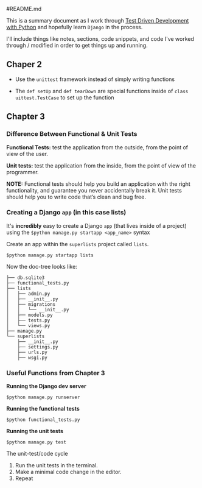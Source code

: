 #README.md

This is a summary document as I work through [Test Driven Development with Python](http://www.obeythetestinggoat.com/)
and hopefully learn `Django` in the process.

I'll include things like notes, sections, code snippets, and code I've worked through / modified in order to get things 
up and running.

## Chaper 2

- Use the `unittest` framework instead of simply writing functions

- The `def setUp` and `def tearDown` are special functions inside of 
  `class uittest.TestCase` to set up the function

## Chapter 3

### Difference Between Functional & Unit Tests

**Functional Tests:** test the application from the outside, from the point of view of the user. 

**Unit tests:** test the application from the inside, from the point of view of the programmer.

**NOTE:** Functional tests should help you build an application with the right
functionality, and guarantee you never accidentally break it. Unit tests
should help you to write code that’s clean and bug free.

### Creating a Django `app` (in this case lists)

It's **incredibly** easy to create a Django `app` (that lives inside of a project)
using the `$python manage.py startapp <app_name>` syntax

Create an app within the `superlists` project called `lists`.

	$python manage.py startapp lists

Now the doc-tree looks like:

	├── db.sqlite3
	├── functional_tests.py
	├── lists
	│   ├── admin.py
	│   ├── __init__.py
	│   ├── migrations
	│   │   └── __init__.py
	│   ├── models.py
	│   ├── tests.py
	│   └── views.py
	├── manage.py
	└── superlists
	    ├── __init__.py
	    ├── settings.py
	    ├── urls.py
	    ├── wsgi.py

### Useful Functions from Chapter 3

**Running the Django dev server**
	
	$python manage.py runserver

**Running the functional tests**
	
	$python functional_tests.py

**Running the unit tests**

	$python manage.py test

The unit-test/code cycle

1. Run the unit tests in the terminal.
2. Make a minimal code change in the editor.
3. Repeat